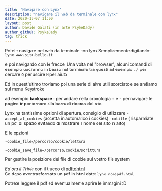 ```yaml
---
title: 'Navigare con Lynx'
description: "navigare il web da terminale con lynx"
date: 2020-11-07 11:00
layout: post
author: Davide Galati (in arte PsykeDady)
author_github: PsykeDady
tag: trick
---
```


Potete navigare nel web da terminale con lynx
Semplicemente digitando:
`lynx www.sito.bello.it`

e poi navigando con le frecce!
Una volta nel "browser", alcuni comandi di esempio usciranno in basso nel terminale
tra questi ad esempio :
`/` per cercare
`Q` per uscire
`H` per aiuto 

Ed in quest'ultimo troviamo poi una serie di altre utili scorciatoie se andiamo sul menu Keystroke 

ad esempio
**backspace** : per andare nella cronologia
**+** e - per navigare le pagine 
**#** per tornare alla barra di ricerca del sito 

Lynx ha tantissime opzioni di apertura, consiglio di utilizzare 
`-accept_al_cookies` (accetta in automatico  i cookies)
`-notitle` ( risparmiate un po' di spazio evitando di mostrare il nome del sito in alto) 

E le opzioni 

`-cookie_file=/percorso/cookie/lettura`
 
`-cookie_save_file=/percorso/cookie/scrittura`
 

Per gestire la posizione dei file di cookie sul vostro file system

*Ed ora il Trivia* con il trucco di [pdftohtml]()  
Se dopo aver trasformato un pdf in html date:
`lynx nomepdf.html`

Potrete leggere il pdf ed eventualmente aprire le immagini :D
